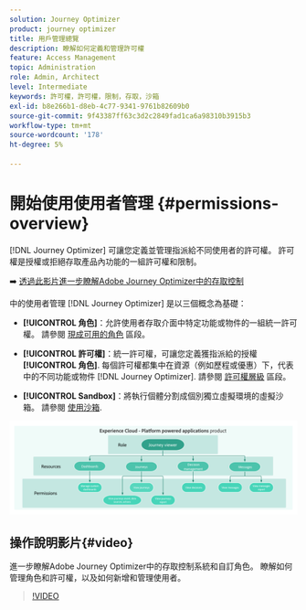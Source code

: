 ```yaml
---
solution: Journey Optimizer
product: journey optimizer
title: 用戶管理總覽
description: 瞭解如何定義和管理許可權
feature: Access Management
topic: Administration
role: Admin, Architect
level: Intermediate
keywords: 許可權，許可權，限制，存取，沙箱
exl-id: b8e266b1-d8eb-4c77-9341-9761b82609b0
source-git-commit: 9f43387ff63c3d2c2849fad1ca6a98310b3915b3
workflow-type: tm+mt
source-wordcount: '178'
ht-degree: 5%

---
```


# 開始使用使用者管理 {#permissions-overview}

[!DNL Journey Optimizer] 可讓您定義並管理指派給不同使用者的許可權。 許可權是授權或拒絕存取產品內功能的一組許可權和限制。

➡️ [透過此影片進一步瞭解Adobe Journey Optimizer中的存取控制](#video)

中的使用者管理 [!DNL Journey Optimizer] 是以三個概念為基礎：

* **[!UICONTROL 角色]**：允許使用者存取介面中特定功能或物件的一組統一許可權。 請參閱 [現成可用的角色](ootb-product-profiles.md) 區段。

* **[!UICONTROL 許可權]**：統一許可權，可讓您定義獲指派給的授權 **[!UICONTROL 角色]**. 每個許可權都集中在資源（例如歷程或優惠）下，代表中的不同功能或物件 [!DNL Journey Optimizer]. 請參閱 [許可權層級](high-low-permissions.md) 區段。

* **[!UICONTROL Sandbox]**：將執行個體分割成個別獨立虛擬環境的虛擬沙箱。 請參閱 [使用沙箱](sandboxes.md).

![](assets/do-not-localize/permissions_2.png)

## 操作說明影片{#video}

進一步瞭解Adobe Journey Optimizer中的存取控制系統和自訂角色。 瞭解如何管理角色和許可權，以及如何新增和管理使用者。

>[!VIDEO](https://video.tv.adobe.com/v/333998?quality=12)